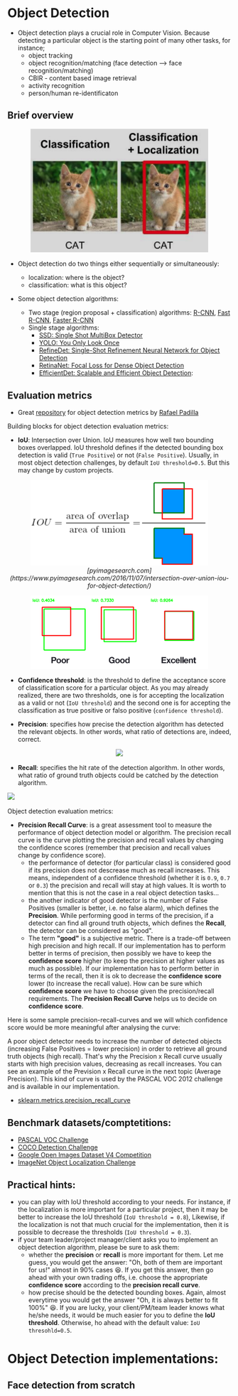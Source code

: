 # Object Detection
- Object detection plays a crucial role in Computer Vision. Because detecting a particular object is the starting point of many other tasks, for instance;
    - object tracking
    - object recognition/matching (face detection --> face recognition/matching)
    - CBIR - content based image retrieval
    - activity recognition
    - person/human re-identificaton

## Brief overview
<p align="center"><img src="https://github.com/Machine-Learning-Tokyo/practical-ml-implementations/blob/master/imgs/classification_vs_object_detection.png" width="400"></p>

- Object detection do two things either sequentially or simultaneously:
    - localization: where is the object?
    - classification: what is this object?
    
- Some object detection algorithms:
    - Two stage (region proposal + classification) algorithms: [R-CNN](https://arxiv.org/abs/1311.2524), [Fast R-CNN](https://arxiv.org/abs/1504.08083), [Faster R-CNN](https://arxiv.org/abs/1506.01497)
    - Single stage algorithms:
        - [SSD: Single Shot MultiBox Detector](https://arxiv.org/abs/1512.02325)
        - [YOLO: You Only Look Once](https://arxiv.org/abs/1506.02640)
        - [RefineDet: Single-Shot Refinement Neural Network for Object Detection](http://openaccess.thecvf.com/content_cvpr_2018/papers/Zhang_Single-Shot_Refinement_Neural_CVPR_2018_paper.pdf)
        - [RetinaNet: Focal Loss for Dense Object Detection](http://openaccess.thecvf.com/content_ICCV_2017/papers/Lin_Focal_Loss_for_ICCV_2017_paper.pdf)
        - [EfficientDet: Scalable and Efficient Object Detection](https://arxiv.org/abs/1911.09070): 


## Evaluation metrics
- Great [repository](https://github.com/rafaelpadilla/Object-Detection-Metrics) for object detection metrics by [Rafael Padilla](https://www.linkedin.com/in/rafael-padilla/)

Building blocks for object detection evaluation metrics:
- **IoU**: Intersection over Union. IoU measures how well two bounding boxes overlapped. IoU threshold defines if the detected bounding box detection is valid (`True Positive`) or not (`False Positive`). Usually, in most object detection challenges, by default `IoU threshold=0.5`. But this may change by custom projects. 

<p align="center"><img src="https://github.com/Machine-Learning-Tokyo/practical-ml-implementations/blob/master/imgs/iou.png" width="400"> <em>[pyimagesearch.com](https://www.pyimagesearch.com/2016/11/07/intersection-over-union-iou-for-object-detection/) </em> </p>


<p align="center"><img src="https://github.com/Machine-Learning-Tokyo/practical-ml-implementations/blob/master/imgs/iou_examples.png" width="400"></p>


- **Confidence threshold**: is the threshold to define the acceptance score of classification score for a particular object. As you may already realized, there are two thresholds, one is for accepting the localization as a valid or not (`IoU threshold`) and the second one is for accepting the classification as true positive or falso positive (`confidence threshold`).


- **Precision**: specifies how precise the detection algorithm has detected the relevant objects. In other words, what ratio of detections are, indeed, correct.   

<p align="center"> 
<img src="http://latex.codecogs.com/gif.latex?Precision%20%3D%20%5Cfrac%7BTP%7D%7BTP&plus;FP%7D%3D%5Cfrac%7BTP%7D%7B%5Ctext%7Ball%20detections%7D%7D">
</p>

- **Recall**: specifies the hit rate of the detection algorithm. In other words, what ratio of ground truth objects could be catched by the detection algorithm.   

<img src="http://latex.codecogs.com/gif.latex?Recall%20%3D%20%5Cfrac%7BTP%7D%7BTP&plus;FN%7D%3D%5Cfrac%7BTP%7D%7B%5Ctext%7Ball%20ground%20truths%7D%7D">
</p>

Object detection evaluation metrics:
- **Precision Recall Curve**: is a great assessment tool to measure the performance of object detection model or algorithm. 
The precision recall curve is the curve plotting the precision and recall values by changing the confidence scores (remember that precision and recall values change by confidence score). 
    - the performance of detector (for particular class) is considered good if its precision does not descrease much as recall increases. This means, independent of a confidence threshold (whether it is `0.9`, `0.7` or `0.3`) the precision and recall will stay at high values. It is worth to mention that this is not the case in a real object detection tasks... 
    - the another indicator of good detector is the number of False Positives (smaller is better, i.e. no false alarm), which defines the **Precision**. While performing good in terms of the precision, if a detector can find all ground truth objects, which defines the **Recall**, the detector can be considered as "good".
    - The term **"good"** is a subjective metric. There is a trade-off between high precision and high recall. If our implementation has to perform better in terms of precision, then possibly we have to keep the **confidence score** higher (to keep the precision at higher values as much as possible). If our implementation has to perform better in terms of the recall, then it is ok to decrease the **confidence score** lower (to increase the recall value). How can be sure which **confidence score** we have to choose given the precision/recall requirements. The **Precision Recall Curve** helps us to decide on **confidence score**.  

Here is some sample precision-recall-curves and we will which confidence score would be more meaningful after analysing the curve:




A poor object detector needs to increase the number of detected objects (increasing False Positives = lower precision) in order to retrieve all ground truth objects (high recall). That's why the Precision x Recall curve usually starts with high precision values, decreasing as recall increases. You can see an example of the Prevision x Recall curve in the next topic (Average Precision). This kind of curve is used by the PASCAL VOC 2012 challenge and is available in our implementation.

- [sklearn.metrics.precision_recall_curve](https://scikit-learn.org/stable/modules/generated/sklearn.metrics.precision_recall_curve.html)
<p align="center"> 
    


## Benchmark datasets/comptetitions:
- [PASCAL VOC Challenge](http://host.robots.ox.ac.uk/pascal/VOC/)
- [COCO Detection Challenge](https://competitions.codalab.org/competitions/5181)
- [Google Open Images Dataset V4 Competition](https://storage.googleapis.com/openimages/web/challenge.html)
- [ImageNet Object Localization Challenge](https://www.kaggle.com/c/imagenet-object-detection-challenge)

## Practical hints:
- you can play with IoU threshold according to your needs. For instance, if the localization is more important for a particular project, then it may be better to increase the IoU threshold (`IoU threshold = 0.8`), Likewise, if the localization is not that much crucial for the implementation, then it is possible to decrease the thresholds (`IoU threshold = 0.3`).
- if your team leader/project manager/client asks you to implement an object detection algorithm, please be sure to ask them:
    - whether the **precision** or **recall** is more important for them. Let me guess, you would get the answer: "Oh, both of them are important for us!" almost in 90% cases :laughing:. If you get this answer, then go ahead with your own trading offs, i.e. choose the appropriate **confidence score** according to the **precision recall curve**.   
    - how precise should be the detected bounding boxes. Again, almost everytime you would get the answer "Oh, it is always better to fit 100%" :laughing:. If you are lucky, your client/PM/team leader knows what he/she needs, it would be much easier for you to define the **IoU threshold**. Otherwise, ho ahead with the default value: `IoU thresohld=0.5`.
    
# Object Detection implementations:
## Face detection from scratch



